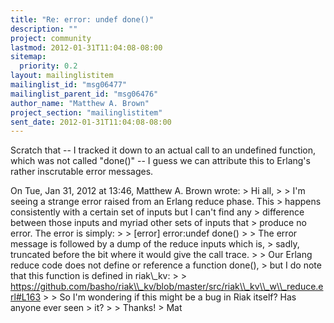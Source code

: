 ```yaml
---
title: "Re: error: undef done()"
description: ""
project: community
lastmod: 2012-01-31T11:04:08-08:00
sitemap:
  priority: 0.2
layout: mailinglistitem
mailinglist_id: "msg06477"
mailinglist_parent_id: "msg06476"
author_name: "Matthew A. Brown"
project_section: "mailinglistitem"
sent_date: 2012-01-31T11:04:08-08:00
---
```



Scratch that -- I tracked it down to an actual call to an undefined
function, which was not called "done()" -- I guess we can attribute
this to Erlang's rather inscrutable error messages.

On Tue, Jan 31, 2012 at 13:46, Matthew A. Brown  wrote:
&gt; Hi all,
&gt;
&gt; I'm seeing a strange error raised from an Erlang reduce phase. This
&gt; happens consistently with a certain set of inputs but I can't find any
&gt; difference between those inputs and myriad other sets of inputs that
&gt; produce no error. The error is simply:
&gt;
&gt; [error] error:undef done()
&gt;
&gt; The error message is followed by a dump of the reduce inputs which is,
&gt; sadly, truncated before the bit where it would give the call trace.
&gt;
&gt; Our Erlang reduce code does not define or reference a function done(),
&gt; but I do note that this function is defined in riak\\_kv:
&gt;
&gt; https://github.com/basho/riak\\_kv/blob/master/src/riak\\_kv\\_w\\_reduce.erl#L163
&gt;
&gt; So I'm wondering if this might be a bug in Riak itself? Has anyone ever seen 
&gt; it?
&gt;
&gt; Thanks!
&gt; Mat


